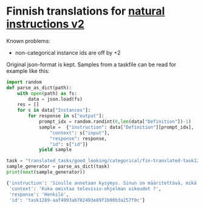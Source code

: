 # Finnish translations for [natural instructions v2](https://github.com/allenai/natural-instructions)

Known problems:
* non-categorical instance ids are off by +2


Original json-format is kept. Samples from a taskfile can be read for example like this:


```python
import random
def parse_as_dict(path):
    with open(path) as fs:
        data = json.load(fs)
    res = []
    for s in data["Instances"]:
        for response in s["output"]:
            prompt_idx = random.randint(0,len(data["Definition"])-1)
            sample =  {"instruction": data["Definition"][prompt_idx], 
                "context": s["input"], 
                "response": response, 
                "id": s["id"]}
            yield sample

task = "translated_tasks/good_looking/categorical/fin-translated-task1289_trec_classification.json"
sample_generator = parse_as_dict(task)
print(next(sample_generator))
```
```bash
{'instruction': 'Sinulle annetaan kysymys. Sinun on määritettävä, mikä luokka kuvaa kysymystä paremmin. Kysymys kuuluu kuvausluokkaan, jos siinä kysytään kuvauksesta ja abstrakteista käsitteistä. Entiteettikysymykset koskevat entiteettejä, kuten eläimiä, värejä, urheilulajeja jne. Lyhennekysymykset kysyvät lyhenteistä ja lyhennetyistä ilmauksista. Ihmisiä, henkilön kuvausta ja henkilöiden ryhmää tai organisaatiota koskevat kysymykset luokitellaan luokkaan Ihminen. Määräkysymykset koskevat numeerisia arvoja ja sijaintikysymykset sijainteja, kaupunkeja ja maita. Vastaus saa olla pituudeltaan yhden sanan. Vastaa "Kuvaus", "Entiteetti", "Lyhenne", "Henkilö", "Määrä" tai "Sijainti".',
 'context': 'Kuka omistaa televisio-ohjelman oikeudet ?',
 'response': 'Henkilö',
 'id': 'task1289-aaf4993ab782493e89f1b90b3a257f0c'}
 ```

